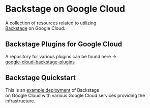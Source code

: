 # Backstage on Google Cloud

A collection of resources related to utilizing  
[Backstage](https://backstage.io) on Google Cloud.

## Backstage Plugins for Google Cloud

A repository for various plugins can be found here ->  
[google-cloud-backstage-plugins](https://github.com/GoogleCloudPlatform/google-cloud-backstage-plugins)

## Backstage Quickstart

This is an [example deployment](/reference-architectures/backstage/backstage-quickstart/README.md) of Backstage  
on Google Cloud with various Google Cloud services providing the infrastructure.

